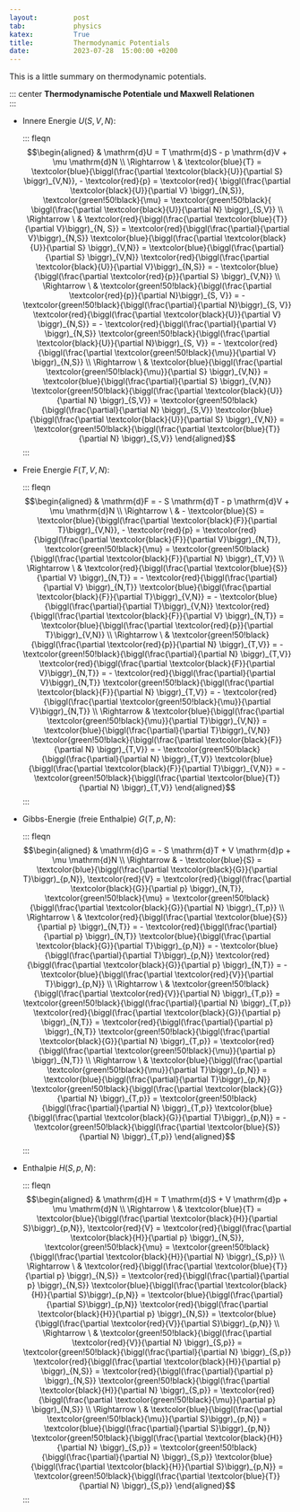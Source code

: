 ```yaml
---
layout:         post
tab:	        physics
katex:          True
title:          Thermodynamic Potentials
date:           2023-07-28  15:00:00 +0200
---
```


<div style="display: none">
  \(
  {% include latex-preamble.sty %}
  \)
</div>


This is a little summary on thermodynamic potentials.

::: center
**Thermodynamische Potentiale und Maxwell Relationen**\
:::

-   Innere Energie $U(S,V,N)$:

    ::: fleqn
    $$\begin{aligned}
            & \mathrm{d}U = T \mathrm{d}S - p \mathrm{d}V + \mu \mathrm{d}N \\
            \Rightarrow \ & \textcolor{blue}{T} = \textcolor{blue}{\biggl(\frac{\partial \textcolor{black}{U}}{\partial S} \biggr)_{V,N}}, - \textcolor{red}{p} = \textcolor{red}{ \biggl(\frac{\partial \textcolor{black}{U}}{\partial V} \biggr)_{N,S}}, \textcolor{green!50!black}{\mu} = \textcolor{green!50!black}{ \biggl(\frac{\partial \textcolor{black}{U}}{\partial N} \biggr)_{S,V}} \\
            \Rightarrow \ & \textcolor{red}{\biggl(\frac{\partial \textcolor{blue}{T}}{\partial V}\biggr)_{N, S}} = \textcolor{red}{\biggl(\frac{\partial}{\partial V}\biggr)_{N,S}} \textcolor{blue}{\biggl(\frac{\partial \textcolor{black}{U}}{\partial S} \biggr)_{V,N}} = \textcolor{blue}{\biggl(\frac{\partial}{\partial S} \biggr)_{V,N}} \textcolor{red}{\biggl(\frac{\partial \textcolor{black}{U}}{\partial V}\biggr)_{N,S}} = - \textcolor{blue}{\biggl(\frac{\partial \textcolor{red}{p}}{\partial S} \biggr)_{V,N}} \\
            \Rightarrow \ & \textcolor{green!50!black}{\biggl(\frac{\partial \textcolor{red}{p}}{\partial N}\biggr)_{S, V}} = - \textcolor{green!50!black}{\biggl(\frac{\partial}{\partial N}\biggr)_{S, V}} \textcolor{red}{\biggl(\frac{\partial \textcolor{black}{U}}{\partial V} \biggr)_{N,S}} = - \textcolor{red}{\biggl(\frac{\partial}{\partial V} \biggr)_{N,S}} \textcolor{green!50!black}{\biggl(\frac{\partial \textcolor{black}{U}}{\partial N}\biggr)_{S, V}} = - \textcolor{red}{\biggl(\frac{\partial \textcolor{green!50!black}{\mu}}{\partial V} \biggr)_{N,S}} \\
            \Rightarrow \ & \textcolor{blue}{\biggl(\frac{\partial \textcolor{green!50!black}{\mu}}{\partial S} \biggr)_{V,N}} = \textcolor{blue}{\biggl(\frac{\partial}{\partial S} \biggr)_{V,N}} \textcolor{green!50!black}{\biggl(\frac{\partial \textcolor{black}{U}}{\partial N} \biggr)_{S,V}} = \textcolor{green!50!black}{\biggl(\frac{\partial}{\partial N} \biggr)_{S,V}} \textcolor{blue}{\biggl(\frac{\partial \textcolor{black}{U}}{\partial S} \biggr)_{V,N}} = \textcolor{green!50!black}{\biggl(\frac{\partial \textcolor{blue}{T}}{\partial N} \biggr)_{S,V}}
        \end{aligned}$$
    :::

-   Freie Energie $F(T,V,N)$:

    ::: fleqn
    $$\begin{aligned}
            & \mathrm{d}F = - S \mathrm{d}T - p \mathrm{d}V + \mu \mathrm{d}N \\
            \Rightarrow \ & - \textcolor{blue}{S} = \textcolor{blue}{\biggl(\frac{\partial \textcolor{black}{F}}{\partial T}\biggr)_{V,N}}, - \textcolor{red}{p} = \textcolor{red}{\biggl(\frac{\partial \textcolor{black}{F}}{\partial V}\biggr)_{N,T}}, \textcolor{green!50!black}{\mu} = \textcolor{green!50!black}{\biggl(\frac{\partial \textcolor{black}{F}}{\partial N} \biggr)_{T,V}} \\
            \Rightarrow \ & \textcolor{red}{\biggl(\frac{\partial \textcolor{blue}{S}}{\partial V} \biggr)_{N,T}} = - \textcolor{red}{\biggl(\frac{\partial}{\partial V} \biggr)_{N,T}} \textcolor{blue}{\biggl(\frac{\partial \textcolor{black}{F}}{\partial T}\biggr)_{V,N}} = - \textcolor{blue}{\biggl(\frac{\partial}{\partial T}\biggr)_{V,N}} \textcolor{red}{\biggl(\frac{\partial \textcolor{black}{F}}{\partial V} \biggr)_{N,T}} = \textcolor{blue}{\biggl(\frac{\partial \textcolor{red}{p}}{\partial T}\biggr)_{V,N}} \\
            \Rightarrow \ & \textcolor{green!50!black}{\biggl(\frac{\partial \textcolor{red}{p}}{\partial N} \biggr)_{T,V}} = - \textcolor{green!50!black}{\biggl(\frac{\partial}{\partial N} \biggr)_{T,V}} \textcolor{red}{\biggl(\frac{\partial \textcolor{black}{F}}{\partial V}\biggr)_{N,T}} = - \textcolor{red}{\biggl(\frac{\partial}{\partial V}\biggr)_{N,T}} \textcolor{green!50!black}{\biggl(\frac{\partial \textcolor{black}{F}}{\partial N} \biggr)_{T,V}} = - \textcolor{red}{\biggl(\frac{\partial \textcolor{green!50!black}{\mu}}{\partial V}\biggr)_{N,T}} \\
            \Rightarrow & \textcolor{blue}{\biggl(\frac{\partial \textcolor{green!50!black}{\mu}}{\partial T}\biggr)_{V,N}} = \textcolor{blue}{\biggl(\frac{\partial}{\partial T}\biggr)_{V,N}} \textcolor{green!50!black}{\biggl(\frac{\partial \textcolor{black}{F}}{\partial N} \biggr)_{T,V}} = - \textcolor{green!50!black}{\biggl(\frac{\partial}{\partial N} \biggr)_{T,V}}  \textcolor{blue}{\biggl(\frac{\partial \textcolor{black}{F}}{\partial T}\biggr)_{V,N}} = - \textcolor{green!50!black}{\biggl(\frac{\partial \textcolor{blue}{T}}{\partial N} \biggr)_{T,V}}
        \end{aligned}$$
    :::

-   Gibbs-Energie (freie Enthalpie) $G(T,p,N)$:

    ::: fleqn
    $$\begin{aligned}
            & \mathrm{d}G = - S \mathrm{d}T + V \mathrm{d}p + \mu \mathrm{d}N \\
            \Rightarrow & - \textcolor{blue}{S} = \textcolor{blue}{\biggl(\frac{\partial \textcolor{black}{G}}{\partial T}\biggr)_{p,N}}, \textcolor{red}{V} = \textcolor{red}{\biggl(\frac{\partial \textcolor{black}{G}}{\partial p} \biggr)_{N,T}}, \textcolor{green!50!black}{\mu} = \textcolor{green!50!black}{\biggl(\frac{\partial \textcolor{black}{G}}{\partial N} \biggr)_{T,p}} \\
            \Rightarrow \ & \textcolor{red}{\biggl(\frac{\partial \textcolor{blue}{S}}{\partial p} \biggr)_{N,T}} = - \textcolor{red}{\biggl(\frac{\partial}{\partial p} \biggr)_{N,T}}  \textcolor{blue}{\biggl(\frac{\partial \textcolor{black}{G}}{\partial T}\biggr)_{p,N}} = -  \textcolor{blue}{\biggl(\frac{\partial}{\partial T}\biggr)_{p,N}}  \textcolor{red}{\biggl(\frac{\partial \textcolor{black}{G}}{\partial p} \biggr)_{N,T}} = -  \textcolor{blue}{\biggl(\frac{\partial \textcolor{red}{V}}{\partial T}\biggr)_{p,N}} \\
            \Rightarrow \ &  \textcolor{green!50!black}{\biggl(\frac{\partial \textcolor{red}{V}}{\partial N} \biggr)_{T,p}} =  \textcolor{green!50!black}{\biggl(\frac{\partial}{\partial N} \biggr)_{T,p}} \textcolor{red}{\biggl(\frac{\partial \textcolor{black}{G}}{\partial p} \biggr)_{N,T}} = \textcolor{red}{\biggl(\frac{\partial}{\partial p} \biggr)_{N,T}}  \textcolor{green!50!black}{\biggl(\frac{\partial \textcolor{black}{G}}{\partial N} \biggr)_{T,p}} =  \textcolor{red}{\biggl(\frac{\partial \textcolor{green!50!black}{\mu}}{\partial p} \biggr)_{N,T}} \\
            \Rightarrow \ &  \textcolor{blue}{\biggl(\frac{\partial \textcolor{green!50!black}{\mu}}{\partial T}\biggr)_{p,N}} =  \textcolor{blue}{\biggl(\frac{\partial}{\partial T}\biggr)_{p,N}}  \textcolor{green!50!black}{\biggl(\frac{\partial \textcolor{black}{G}}{\partial N} \biggr)_{T,p}} =  \textcolor{green!50!black}{\biggl(\frac{\partial}{\partial N} \biggr)_{T,p}}  \textcolor{blue}{\biggl(\frac{\partial \textcolor{black}{G}}{\partial T}\biggr)_{p,N}} = -  \textcolor{green!50!black}{\biggl(\frac{\partial \textcolor{blue}{S}}{\partial N} \biggr)_{T,p}}
        \end{aligned}$$
    :::

-   Enthalpie $H(S,p,N)$:

    ::: fleqn
    $$\begin{aligned}
            & \mathrm{d}H = T \mathrm{d}S + V \mathrm{d}p + \mu \mathrm{d}N \\
            \Rightarrow \ & \textcolor{blue}{T} = \textcolor{blue}{\biggl(\frac{\partial \textcolor{black}{H}}{\partial S}\biggr)_{p,N}}, \textcolor{red}{V} = \textcolor{red}{\biggl(\frac{\partial \textcolor{black}{H}}{\partial p} \biggr)_{N,S}}, \textcolor{green!50!black}{\mu} = \textcolor{green!50!black}{\biggl(\frac{\partial \textcolor{black}{H}}{\partial N} \biggr)_{S,p}} \\
            \Rightarrow \ & \textcolor{red}{\biggl(\frac{\partial \textcolor{blue}{T}}{\partial p} \biggr)_{N,S}} = \textcolor{red}{\biggl(\frac{\partial}{\partial p} \biggr)_{N,S}} \textcolor{blue}{\biggl(\frac{\partial \textcolor{black}{H}}{\partial S}\biggr)_{p,N}} = \textcolor{blue}{\biggl(\frac{\partial}{\partial S}\biggr)_{p,N}}  \textcolor{red}{\biggl(\frac{\partial \textcolor{black}{H}}{\partial p} \biggr)_{N,S}} = \textcolor{blue}{\biggl(\frac{\partial \textcolor{red}{V}}{\partial S}\biggr)_{p,N}} \\
            \Rightarrow \ &  \textcolor{green!50!black}{\biggl(\frac{\partial \textcolor{red}{V}}{\partial N} \biggr)_{S,p}} =  \textcolor{green!50!black}{\biggl(\frac{\partial}{\partial N} \biggr)_{S,p}} \textcolor{red}{\biggl(\frac{\partial \textcolor{black}{H}}{\partial p} \biggr)_{N,S}} = \textcolor{red}{\biggl(\frac{\partial}{\partial p} \biggr)_{N,S}}  \textcolor{green!50!black}{\biggl(\frac{\partial \textcolor{black}{H}}{\partial N} \biggr)_{S,p}} =  \textcolor{red}{\biggl(\frac{\partial \textcolor{green!50!black}{\mu}}{\partial p} \biggr)_{N,S}}  \\
            \Rightarrow \ &  \textcolor{blue}{\biggl(\frac{\partial \textcolor{green!50!black}{\mu}}{\partial S}\biggr)_{p,N}} =  \textcolor{blue}{\biggl(\frac{\partial}{\partial S}\biggr)_{p,N}}  \textcolor{green!50!black}{\biggl(\frac{\partial \textcolor{black}{H}}{\partial N} \biggr)_{S,p}} =  \textcolor{green!50!black}{\biggl(\frac{\partial}{\partial N} \biggr)_{S,p}}  \textcolor{blue}{\biggl(\frac{\partial \textcolor{black}{H}}{\partial S}\biggr)_{p,N}} =  \textcolor{green!50!black}{\biggl(\frac{\partial \textcolor{blue}{T}}{\partial N} \biggr)_{S,p}}
        \end{aligned}$$
    :::

